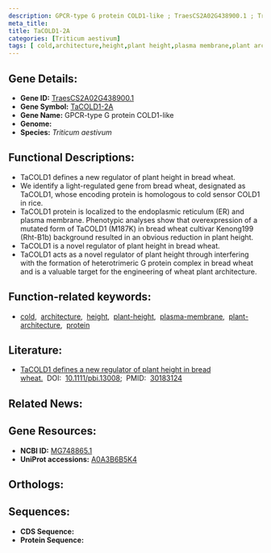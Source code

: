```yaml
---
description: GPCR-type G protein COLD1-like ; TraesCS2A02G438900.1 ; Triticum aestivum
meta_title:
title: TaCOLD1-2A
categories: [Triticum aestivum]
tags: [ cold,architecture,height,plant height,plasma membrane,plant architecture,protein ]
---
```


## Gene Details:
- **Gene ID:** [TraesCS2A02G438900.1]()
- **Gene Symbol:** <u>TaCOLD1-2A</u>
- **Gene Name:** GPCR-type G protein COLD1-like
- **Genome:** []()
- **Species:** *Triticum aestivum*

## Functional Descriptions:
   - TaCOLD1 defines a new regulator of plant height in bread wheat.
   - We identify a light-regulated gene from bread wheat, designated as TaCOLD1, whose encoding protein is homologous to cold sensor COLD1 in rice.
   - TaCOLD1 protein is localized to the endoplasmic reticulum (ER) and plasma membrane. Phenotypic analyses show that overexpression of a mutated form of TaCOLD1 (M187K) in bread wheat cultivar Kenong199 (Rht-B1b) background resulted in an obvious reduction in plant height.
   - TaCOLD1 is a novel regulator of plant height in bread wheat.
   - TaCOLD1 acts as a novel regulator of plant height through interfering with the formation of heterotrimeric G protein complex in bread wheat and is a valuable target for the engineering of wheat plant architecture.

## Function-related keywords:
   - [cold](/tags/cold/),&nbsp;&nbsp;[architecture](/tags/architecture/),&nbsp;&nbsp;[height](/tags/height/),&nbsp;&nbsp;[plant-height](/tags/plant-height/),&nbsp;&nbsp;[plasma-membrane](/tags/plasma-membrane/),&nbsp;&nbsp;[plant-architecture](/tags/plant-architecture/),&nbsp;&nbsp;[protein](/tags/protein/)

## Literature:
   - [TaCOLD1 defines a new regulator of plant height in bread wheat.](https://doi.org/10.1111/pbi.13008)&nbsp;&nbsp;DOI:&nbsp;&nbsp;[10.1111/pbi.13008](https://doi.org/10.1111/pbi.13008);&nbsp;&nbsp;PMID:&nbsp;&nbsp;[30183124](https://pubmed.ncbi.nlm.nih.gov/30183124/)

## Related News:

## Gene Resources:
- **NCBI ID:**  [MG748865.1](https://www.ncbi.nlm.nih.gov/gene/?term=MG748865.1)
- **UniProt accessions:**  [A0A3B6B5K4](https://www.uniprot.org/uniprotkb/A0A3B6B5K4/entry)

## Orthologs:

## Sequences:
- **CDS Sequence:**
- **Protein Sequence:**
